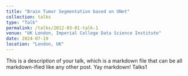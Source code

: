 ```yaml
---
title: "Brain Tumor Segmentation based on UNet"
collection: talks
type: "Talk"
permalink: /talks/2012-03-01-talk-1
venue: "UK London, Imperial College Data Science Institute"
date: 2024-07-19
location: "London, UK"
---
```


This is a description of your talk, which is a markdown file that can be all markdown-ified like any other post. Yay markdown!
Talks1
